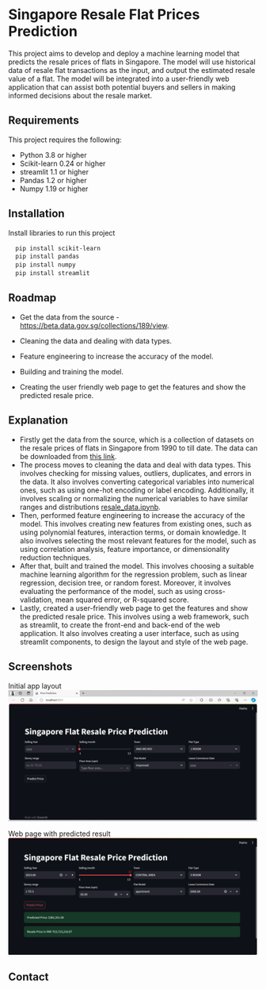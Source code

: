 
# Singapore Resale Flat Prices Prediction

This project aims to develop and deploy a machine learning model that predicts the resale prices of flats in Singapore. The model will use historical data of resale flat transactions as the input, and output the estimated resale value of a flat. The model will be integrated into a user-friendly web application that can assist both potential buyers and sellers in making informed decisions about the resale market.


## Requirements
This project requires the following:

- Python 3.8 or higher
- Scikit-learn 0.24 or higher
- streamlit 1.1 or higher
- Pandas 1.2 or higher
- Numpy 1.19 or higher
## Installation

Install libraries to run this project

```bash
  pip install scikit-learn
  pip install pandas
  pip install numpy
  pip install streamlit
```
    
## Roadmap

- Get the data from the source - https://beta.data.gov.sg/collections/189/view.

- Cleaning the data and dealing with data types.

- Feature engineering to increase the accuracy of the model.
- Building and training the model.
- Creating the user friendly web page to get the features and show the predicted resale price.


## Explanation

- Firstly get the data from the source, which is a collection of datasets on the resale prices of flats in Singapore from 1990 to till date. The data can be downloaded from [this link](https://www.analyticsvidhya.com/blog/2021/04/steps-to-complete-a-machine-learning-project/).
- The process moves to cleaning the data and deal with data types. This involves checking for missing values, outliers, duplicates, and errors in the data. It also involves converting categorical variables into numerical ones, such as using one-hot encoding or label encoding. Additionally, it involves scaling or normalizing the numerical variables to have similar ranges and distributions [resale_data.ipynb](https://github.com/HemachandarAravamuthan/Singapore_Flat_ResalePrices_Predicting/blob/main/resale_data.ipynb).
- Then, performed feature engineering to increase the accuracy of the model. This involves creating new features from existing ones, such as using polynomial features, interaction terms, or domain knowledge. It also involves selecting the most relevant features for the model, such as using correlation analysis, feature importance, or dimensionality reduction techniques.
- After that, built and trained the model. This involves choosing a suitable machine learning algorithm for the regression problem, such as linear regression, decision tree, or random forest. Moreover, it involves evaluating the performance of the model, such as using cross-validation, mean squared error, or R-squared score.
- Lastly, created a user-friendly web page to get the features and show the predicted resale price. This involves using a web framework, such as streamlit, to create the front-end and back-end of the web application. It also involves creating a user interface, such as using streamlit components, to design the layout and style of the web page.

## Screenshots

Initial app layout
![App layout](https://github.com/MdAarif360/DS_Singapore-Resale-Flat-Prices-Predicting/blob/15dfe320c284b3266a9da8cd3032ae953285cb59/assets/Input.png)



Web page with predicted result
![Result](https://github.com/MdAarif360/DS_Singapore-Resale-Flat-Prices-Predicting/blob/53a2064e60c08324a5c825b03120b0160a4c57da/assets/Output.png)
## Contact
